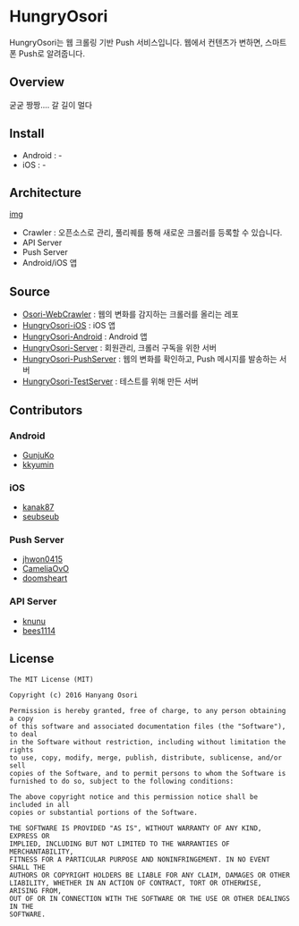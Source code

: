 # HungryOsori
HungryOsori는 웹 크롤링 기반 Push 서비스입니다. 웹에서 컨텐츠가 변하면, 스마트폰 Push로 알려줍니다.

## Overview
굳굳 짱짱.... 갈 길이 멀다

## Install
* Android : -
* iOS : -

## Architecture
[img](https://github.com/HyOsori/HungryOsori/blob/master/hungryosori_architecture.png?raw=true)
* Crawler : 오픈소스로 관리, 풀리퀘를 통해 새로운 크롤러를 등록할 수 있습니다.
* API Server
* Push Server
* Android/iOS 앱

## Source
* [Osori-WebCrawler](https://github.com/HyOsori/Osori-WebCrawler) : 웹의 변화를 감지하는 크롤러를 올리는 레포
* [HungryOsori-iOS](https://github.com/HyOsori/HungryOsori-iOS) : iOS 앱
* [HungryOsori-Android](https://github.com/HyOsori/HungryOsori-Android) : Android 앱
* [HungryOsori-Server](https://github.com/HyOsori/HungryOsori-Server) : 회원관리, 크롤러 구독을 위한 서버 
* [HungryOsori-PushServer](https://github.com/HyOsori/HungryOsori-PushServer) : 웹의 변화를 확인하고, Push 메시지를 발송하는 서버
* [HungryOsori-TestServer](https://github.com/HyOsori/HungryOsori-TestServer) : 테스트를 위해 만든 서버 

## Contributors
### Android
* [GunjuKo](https://github.com/GunjuKo)
* [kkyumin](https://github.com/kkyumin)

### iOS
* [kanak87](https://github.com/kanak87)
* [seubseub](https://github.com/seubseub)

### Push Server
* [jhwon0415](https://github.com/jhwon0415)
* [CameliaOvO](https://github.com/CameliaOvO)
* [doomsheart](https://github.com/doomsheart)

### API Server
* [knunu](https://github.com/knunu)
* [bees1114](https://github.com/bees1114)

## License
```
The MIT License (MIT)

Copyright (c) 2016 Hanyang Osori

Permission is hereby granted, free of charge, to any person obtaining a copy
of this software and associated documentation files (the "Software"), to deal
in the Software without restriction, including without limitation the rights
to use, copy, modify, merge, publish, distribute, sublicense, and/or sell
copies of the Software, and to permit persons to whom the Software is
furnished to do so, subject to the following conditions:

The above copyright notice and this permission notice shall be included in all
copies or substantial portions of the Software.

THE SOFTWARE IS PROVIDED "AS IS", WITHOUT WARRANTY OF ANY KIND, EXPRESS OR
IMPLIED, INCLUDING BUT NOT LIMITED TO THE WARRANTIES OF MERCHANTABILITY,
FITNESS FOR A PARTICULAR PURPOSE AND NONINFRINGEMENT. IN NO EVENT SHALL THE
AUTHORS OR COPYRIGHT HOLDERS BE LIABLE FOR ANY CLAIM, DAMAGES OR OTHER
LIABILITY, WHETHER IN AN ACTION OF CONTRACT, TORT OR OTHERWISE, ARISING FROM,
OUT OF OR IN CONNECTION WITH THE SOFTWARE OR THE USE OR OTHER DEALINGS IN THE
SOFTWARE.
```
